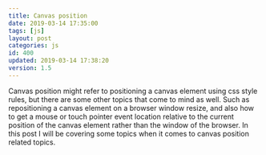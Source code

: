 ```yaml
---
title: Canvas position
date: 2019-03-14 17:35:00
tags: [js]
layout: post
categories: js
id: 400
updated: 2019-03-14 17:38:20
version: 1.5
---
```


Canvas position might refer to positioning a canvas element using css style rules, but there are some other topics that come to mind as well. Such as repositioning a canvas element on a browser window resize, and also how to get a mouse or touch pointer event location relative to the current position of the canvas element rather than the window of the browser. In this post I will be covering some topics when it comes to canvas position related topics.

<!-- more -->

